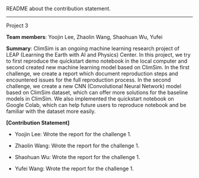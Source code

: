 README about the contribution statement.

---
Project 3

**Team members**: Yoojin Lee, Zhaolin Wang, Shaohuan Wu, Yufei

**Summary**: ClimSim is an ongoing machine learning research project of LEAP (Learning the Earth with AI and Physics) Center. In this project, we try to first reproduce the quickstart demo notebook in the local computer and second created new machine learning model based on ClimSim. In the first challenge, we create a report which document reproduction steps and encountered issues for the full reproduction process. In the second challenge, we create a new CNN (Convolutional Neural Network) model based on ClimSim dataset, which can offer more solutions for the baseline models in ClimSim. We also implemented the quickstart notebook on Google Colab, which can help future users to reproduce notebook and be familiar with the dataset more easily.

**[Contribution Statement]** 
-  Yoojin Lee: Wrote the report for the challenge 1. 

- Zhaolin Wang: Wrote the report for the challenge 1. 

- Shaohuan Wu: Wrote the report for the challenge 1. 

- Yufei Wang: Wrote the report for the challenge 1. 





